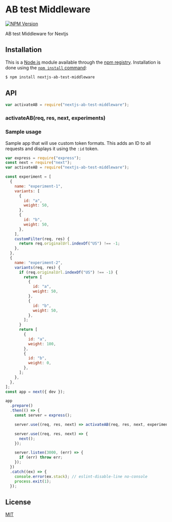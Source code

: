 # AB test Middleware

[![NPM Version][npm-version-image]][npm-url]

AB test Middleware for Nextjs

## Installation

This is a [Node.js](https://nodejs.org/en/) module available through the
[npm registry](https://www.npmjs.com/). Installation is done using the
[`npm install` command](https://docs.npmjs.com/getting-started/installing-npm-packages-locally):

```sh
$ npm install nextjs-ab-test-middleware
```

## API

<!-- eslint-disable no-unused-vars -->

```js
var activateAB = require("nextjs-ab-test-middleware");
```

### activateAB(req, res, next, experiments)

### Sample usage

Sample app that will use custom token formats. This adds an ID to all requests and displays it using the `:id` token.

```js
var express = require("express");
const next = require("next");
var activateAB = require("nextjs-ab-test-middleware");

const experiment = [
  {
    name: "experiment-1",
    variants: [
      {
        id: "a",
        weight: 50,
      },
      {
        id: "b",
        weight: 50,
      },
    ],
    customFilter(req, res) {
      return req.originalUrl.indexOf("US") !== -1;
    },
  },
  {
    name: "experiment-2",
    variants(req, res) {
      if (req.originalUrl.indexOf("US") !== -1) {
        return [
          {
            id: "a",
            weight: 50,
          },
          {
            id: "b",
            weight: 50,
          },
        ];
      }
      return [
        {
          id: "a",
          weight: 100,
        },
        {
          id: "b",
          weight: 0,
        },
      ];
    },
  },
];
const app = next({ dev });

app
  .prepare()
  .then(() => {
    const server = express();

    server.use((req, res, next) => activateAB(req, res, next, experiment));

    server.use((req, res, next) => {
      next();
    });

    server.listen(3000, (err) => {
      if (err) throw err;
    });
  })
  .catch((ex) => {
    console.error(ex.stack); // eslint-disable-line no-console
    process.exit(1);
  });
```

## License

[MIT](LICENSE)

[npm-downloads-image]: https://badgen.net/npm/dm/nextjs-ab-test-middleware
[npm-url]: https://npmjs.org/package/nextjs-ab-test-middleware
[npm-version-image]: https://badgen.net/npm/v/nextjs-ab-test-middleware
